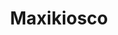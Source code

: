 ---
title: "Maxikiosco"
url: /ciudad-autonoma-de-buenos-aires/maxikiosco-monteagudo/
shop: comodidad
---